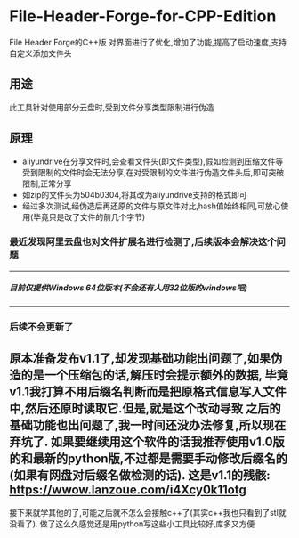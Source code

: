 # File-Header-Forge-for-CPP-Edition
File Header Forge的C++版
对界面进行了优化,增加了功能,提高了启动速度,支持自定义添加文件头
## 用途
此工具针对使用部分云盘时,受到文件分享类型限制进行伪造
## 原理
- aliyundrive在分享文件时,会查看文件头(即文件类型),假如检测到压缩文件等受到限制的文件时会无法分享,在对受限制的文件进行伪造文件头后,即可突破限制,正常分享
- 如zip的文件头为504b0304,将其改为aliyundrive支持的格式即可
- 经过多次测试,经伪造后再还原的文件与原文件对比,hash值始终相同,可放心使用(毕竟只是改了文件的前几个字节)

### 最近发现阿里云盘也对文件扩展名进行检测了,后续版本会解决这个问题
---
##### 目前仅提供Windows 64位版本(不会还有人用32位版的windows吧)
---
### 后续不会更新了
原本准备发布v1.1了,却发现基础功能出问题了,如果伪造的是一个压缩包的话,解压时会提示额外的数据,
毕竟v1.1我打算不用后缀名判断而是把原格式信息写入文件中,然后还原时读取它.但是,就是这个改动导致
之后的基础功能也出问题了,我一时间还没办法修复,所以现在弃坑了.
如果要继续用这个软件的话我推荐使用v1.0版的和最新的python版,不过都是需要手动修改后缀名的(如果有网盘对后缀名做检测的话).
这是v1.1的残骸: https://wwow.lanzoue.com/i4Xcy0k11otg
---
接下来就学其他的了,可能之后就不怎么会接触c++了(其实c++我也只看到了stl就没看了).
做了这么久感觉还是用python写这些小工具比较好,库多又方便
